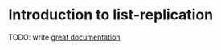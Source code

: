# Introduction to list-replication

TODO: write [great documentation](http://jacobian.org/writing/what-to-write/)
